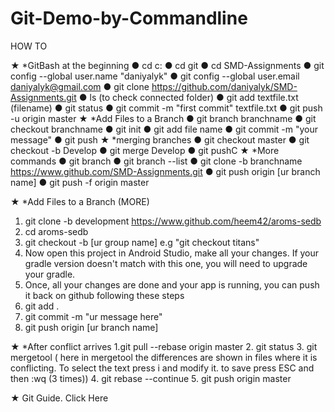 # Git-Demo-by-Commandline
HOW TO

★	*GitBash at the beginning
●	cd c:
●	cd git
●	cd SMD-Assignments
●	git config --global user.name "daniyalyk"
●	git config --global user.email daniyalyk@gmail.com
●	git clone https://github.com/daniyalyk/SMD-Assignments.git
●	ls (to check connected folder)
●	git add textfile.txt (filename)
●	git status
●	git commit -m "first commit" textfile.txt
●	git push -u origin master
★	*Add Files to a Branch
●	git branch branchname
●	git checkout branchname
●	git init
●	git add file name
●	git commit -m "your message"
●	git push
★	*merging branches
●	git checkout master 
●	git checkout -b Develop
●	git merge Develop
●	git pushC
★	*More commands
●	git branch
●	git branch --list
●	git clone -b branchname https://www.github.com/SMD-Assignments.git
●	git push origin [ur branch name]
●	git push -f origin master




★	*Add Files to a Branch (MORE)
1.	git clone -b development https://www.github.com/heem42/aroms-sedb
2.	 cd aroms-sedb
3.	 git checkout -b [ur group name] e.g "git checkout titans"
4.	Now open this project in Android Studio, make all your changes. If your gradle version doesn't match with this one, you will need to upgrade your gradle. 
5.	Once, all your changes are done and your app is running, you can push it back on github following these steps
6.	 git add .
7.	  git commit -m "ur message here"
8.	git push origin [ur branch name]

★	*After conflict arrives
1.git pull --rebase origin master
2. git status
3. git mergetool
( here in mergetool the differences are shown in files where it is conflicting. To select the text press i and modify it. to save press ESC and then :wq (3 times))
4. git rebase --continue
5. git push origin master

★	Git Guide. Click Here

